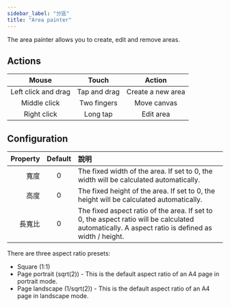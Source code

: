 ```yaml
---
sidebar_label: "分區"
title: "Area painter"
---
```


The area painter allows you to create, edit and remove areas.

## Actions

|        Mouse        |    Touch     |      Action       |
|:-------------------:|:------------:|:-----------------:|
| Left click and drag | Tap and drag | Create a new area |
|    Middle click     | Two fingers  |    Move canvas    |
|     Right click     |   Long tap   |     Edit area     |

## Configuration

| Property | Default | 說明                                                                                                                                               |
| --------:|:-------:|:------------------------------------------------------------------------------------------------------------------------------------------------ |
|       寬度 |    0    | The fixed width of the area. If set to 0, the width will be calculated automatically.                                                            |
|       高度 |    0    | The fixed height of the area. If set to 0, the height will be calculated automatically.                                                          |
|      長寬比 |    0    | The fixed aspect ratio of the area. If set to 0, the aspect ratio will be calculated automatically. A aspect ratio is defined as width / height. |

There are three aspect ratio presets:

* Square (1:1)
* Page portrait (sqrt(2)) - This is the default aspect ratio of an A4 page in portrait mode.
* Page landscape (1/sqrt(2)) - This is the default aspect ratio of an A4 page in landscape mode.
